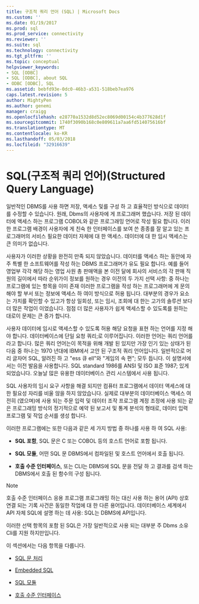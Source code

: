 ```yaml
---
title: 구조적 쿼리 언어 (SQL) | Microsoft Docs
ms.custom: ''
ms.date: 01/19/2017
ms.prod: sql
ms.prod_service: connectivity
ms.reviewer: ''
ms.suite: sql
ms.technology: connectivity
ms.tgt_pltfrm: ''
ms.topic: conceptual
helpviewer_keywords:
- SQL [ODBC]
- SQL [ODBC], about SQL
- ODBC [ODBC], SQL
ms.assetid: bebfd93e-0dc0-46b3-a531-518beb7ea976
caps.latest.revision: 5
author: MightyPen
ms.author: genemi
manager: craigg
ms.openlocfilehash: e28770a1532d8d52ec8069d00154c4b377628d1f
ms.sourcegitcommit: 1740f3090b168c0e809611a7aa6fd514075616bf
ms.translationtype: MT
ms.contentlocale: ko-KR
ms.lasthandoff: 05/03/2018
ms.locfileid: "32916639"
---
```

# <a name="structured-query-language-sql"></a>SQL(구조적 쿼리 언어)(Structured Query Language)
일반적인 DBMS를 사용 하면 저장, 액세스 및를 구성 하 고 효율적인 방식으로 데이터를 수정할 수 있습니다. 원래, Dbms의 사용자에 게 프로그래머 했습니다. 저장 된 데이터에 액세스 하는 프로그램 COBOL와 같은 프로그래밍 언어로 작성 필요 합니다. 이러한 프로그램 배경이 사용자에 게 친숙 한 인터페이스를 보여 쓴 종종를 잘 알고 있는 프로그래머의 서비스 필요한 데이터 자체에 대 한 액세스. 데이터에 대 한 임시 액세스는 큰 의미가 없습니다.  
  
 사용자가 이러한 상황을 완전히 만족 되지 않았습니다. 데이터를 액세스 하는 동안에 자주 특별 한 소프트웨어를 작성 하는 DBMS 프로그래머가 유도 필요 합니다. 예를 들어 영업부 각각 해당 하는 영업 사원 총 판매액을 본 이전 달에 회사의 서비스의 각 판매 직원의 길이에서 따라 순위가이 정보를 원하는 경우 이전의 두 가지 선택 사항: 중 하나는 프로그램에 있는 항목을 이미 존재 이러한 프로그램을 작성 하는 프로그래머에 게 문의 해야 할 부서 또는 정보에 액세스 하 여이 방식으로 허용 됩니다. 대부분의 경우가 요소는 가치를 확인할 수 있고가 항상 일회성, 또는 임시, 조회에 대 한는 고가의 솔루션 보다 더 많은 작업이 이었습니다. 점점 더 많은 사용자가 쉽게 액세스할 수 있도록를 원하는 대로이 문제는 큰 증가 합니다.  
  
 사용자 데이터에 임시로 액세스할 수 있도록 허용 해당 요청을 표현 하는 언어를 지정 해야 합니다. 데이터베이스에 단일 요청 쿼리;로 이루어집니다. 이러한 언어는 쿼리 언어를 라고 합니다. 많은 쿼리 언어는이 목적을 위해 개발 된 있지만 가장 인기 있는 상태가 된 다음 중 하나:는 1970 년대에 IBM에서 고안 된 구조적 쿼리 언어입니다. 일반적으로 머리 글자어 SQL, 알려진 하 고 "ess 큐 ell"와 "게임의 속 편"; 모두 듭니다. 이 설명서에서는 이전 발음을 사용합니다. SQL standard 1986를 ANSI 및 ISO 표준 1987; 있게 되었습니다. 오늘날 많은 유용한 데이터베이스 관리 시스템에서 사용 됩니다.  
  
 SQL 사용자의 임시 요구 사항을 해결 되지만 컴퓨터 프로그램에서 데이터 액세스에 대 한 필요성 자리를 비울 않을 하지 않았습니다. 실제로 대부분의 데이터베이스 액세스 여전히 (였으며)에 사용 되는 주문 입력 및 데이터 조작 프로그램 계정 조정에 사용 되는 같은 프로그래밍 방식의 정기적으로 예약 된 보고서 및 통계 분석의 형태로, 데이터 입력 프로그램 및 작업 순서를 생성 합니다.  
  
 이러한 프로그램에는 또한 다음과 같은 세 가지 방법 중 하나를 사용 하 여 SQL 사용:  
  
-   **SQL 포함**, SQL 문은 C 또는 COBOL 등의 호스트 언어로 포함 됩니다.  
  
-   **SQL 모듈**, 어떤 SQL 문 DBMS에서 컴파일된 및 호스트 언어에서 호출 됩니다.  
  
-   **호출 수준 인터페이스**, 또는 CLI는 DBMS에 SQL 문을 전달 하 고 결과를 검색 하는 DBMS에서 호출 된 함수의 구성 됩니다.  
  
> [!NOTE]  
>  호출 수준 인터페이스 응용 프로그램 프로그래밍 하는 대신 사용 하는 용어 (API) 상호 연결 되는 기록 사건은 동일한 작업에 대 한 다른 용어입니다. 데이터베이스 세계에서 API 자체 SQL에 설명 하는 데 사용: SQL는 DBMS에 API입니다.  
  
 이러한 선택 항목의 포함 된 SQL은 가장 일반적으로 사용 되는 대부분 주 Dbms 소유 Cli를 지원 하지만입니다.  
  
 이 섹션에서는 다음 항목을 다룹니다.  
  
-   [SQL 문 처리](../../odbc/reference/processing-a-sql-statement.md)  
  
-   [Embedded SQL](../../odbc/reference/embedded-sql.md)  
  
-   [SQL 모듈](../../odbc/reference/sql-modules.md)  
  
-   [호출 수준 인터페이스](../../odbc/reference/call-level-interfaces.md)

